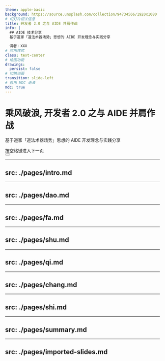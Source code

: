 ```yaml
---
theme: apple-basic
background: https://source.unsplash.com/collection/94734566/1920x1080
# 幻灯片相关信息
title: 开发者 2.0 之与 AIDE 并肩作战
info: |
  ## AIDE 技术分享
  基于道家「道法术器场势」思想的 AIDE 开发理念与实践分享

  讲者：XXX
# 应用样式
class: text-center
# 绘图功能
drawings:
  persist: false
# 切换动画
transition: slide-left
# 启用 MDC 语法
mdc: true
---
```


# 乘风破浪, 开发者 2.0 之与 AIDE 并肩作战

基于道家「道法术器场势」思想的 AIDE 开发理念与实践分享

<div @click="$slidev.nav.next" class="mt-12 py-1" hover:bg="white op-10">
  按空格键进入下一页 <carbon:arrow-right />
</div>

<div class="abs-br m-6 text-xl">
  <button @click="$slidev.nav.openInEditor()" title="在编辑器中打开" class="slidev-icon-btn">
    <carbon:edit />
  </button>
</div>

<!--
欢迎大家参加本次 AIDE 技术分享！
-->

--- 
src: ./pages/intro.md
---

---
src: ./pages/dao.md
---

---
src: ./pages/fa.md
---

---
src: ./pages/shu.md
---

---
src: ./pages/qi.md 
---

---
src: ./pages/chang.md
---

---
src: ./pages/shi.md
---

---
src: ./pages/summary.md
---

---
src: ./pages/imported-slides.md
---